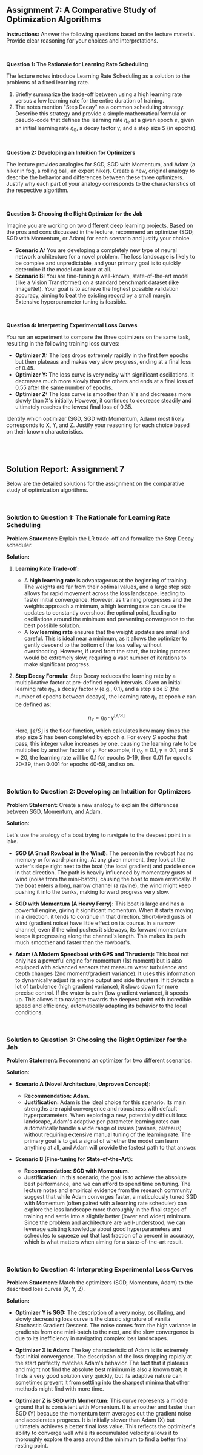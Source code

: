 ## Assignment 7: A Comparative Study of Optimization Algorithms

**Instructions:** Answer the following questions based on the lecture material. Provide clear reasoning for your choices and interpretations.

<br>

**Question 1: The Rationale for Learning Rate Scheduling**

The lecture notes introduce Learning Rate Scheduling as a solution to the problems of a fixed learning rate.
1.  Briefly summarize the trade-off between using a high learning rate versus a low learning rate for the entire duration of training.
2.  The notes mention "Step Decay" as a common scheduling strategy. Describe this strategy and provide a simple mathematical formula or pseudo-code that defines the learning rate $\eta_e$ at a given epoch $e$, given an initial learning rate $\eta_0$, a decay factor $\gamma$, and a step size $S$ (in epochs).

<br>

**Question 2: Developing an Intuition for Optimizers**

The lecture provides analogies for SGD, SGD with Momentum, and Adam (a hiker in fog, a rolling ball, an expert hiker). Create a new, original analogy to describe the behavior and differences between these three optimizers. Justify why each part of your analogy corresponds to the characteristics of the respective algorithm.

<br>

**Question 3: Choosing the Right Optimizer for the Job**

Imagine you are working on two different deep learning projects. Based on the pros and cons discussed in the lecture, recommend an optimizer (SGD, SGD with Momentum, or Adam) for each scenario and justify your choice.

-   **Scenario A:** You are developing a completely new type of neural network architecture for a novel problem. The loss landscape is likely to be complex and unpredictable, and your primary goal is to quickly determine if the model can learn at all.
-   **Scenario B:** You are fine-tuning a well-known, state-of-the-art model (like a Vision Transformer) on a standard benchmark dataset (like ImageNet). Your goal is to achieve the highest possible validation accuracy, aiming to beat the existing record by a small margin. Extensive hyperparameter tuning is feasible.

<br>

**Question 4: Interpreting Experimental Loss Curves**

You run an experiment to compare the three optimizers on the same task, resulting in the following training loss curves:
-   **Optimizer X:** The loss drops extremely rapidly in the first few epochs but then plateaus and makes very slow progress, ending at a final loss of 0.45.
-   **Optimizer Y:** The loss curve is very noisy with significant oscillations. It decreases much more slowly than the others and ends at a final loss of 0.55 after the same number of epochs.
-   **Optimizer Z:** The loss curve is smoother than Y's and decreases more slowly than X's initially. However, it continues to decrease steadily and ultimately reaches the lowest final loss of 0.35.

Identify which optimizer (SGD, SGD with Momentum, Adam) most likely corresponds to X, Y, and Z. Justify your reasoning for each choice based on their known characteristics.

<br>
<br>

## Solution Report: Assignment 7

Below are the detailed solutions for the assignment on the comparative study of optimization algorithms.

<br>

### **Solution to Question 1: The Rationale for Learning Rate Scheduling**

**Problem Statement:** Explain the LR trade-off and formalize the Step Decay scheduler.

**Solution:**

1.  **Learning Rate Trade-off:**
    -   A **high learning rate** is advantageous at the beginning of training. The weights are far from their optimal values, and a large step size allows for rapid movement across the loss landscape, leading to faster initial convergence. However, as training progresses and the weights approach a minimum, a high learning rate can cause the updates to constantly overshoot the optimal point, leading to oscillations around the minimum and preventing convergence to the best possible solution.
    -   A **low learning rate** ensures that the weight updates are small and careful. This is ideal near a minimum, as it allows the optimizer to gently descend to the bottom of the loss valley without overshooting. However, if used from the start, the training process would be extremely slow, requiring a vast number of iterations to make significant progress.

2.  **Step Decay Formula:**
    Step Decay reduces the learning rate by a multiplicative factor at pre-defined epoch intervals. Given an initial learning rate $\eta_0$, a decay factor $\gamma$ (e.g., 0.1), and a step size $S$ (the number of epochs between decays), the learning rate $\eta_e$ at epoch $e$ can be defined as:

    $$
    \eta_e = \eta_0 \cdot \gamma^{\lfloor e / S \rfloor}
    $$
    
    Here, $\lfloor e / S \rfloor$ is the floor function, which calculates how many times the step size $S$ has been completed by epoch $e$. For every $S$ epochs that pass, this integer value increases by one, causing the learning rate to be multiplied by another factor of $\gamma$. For example, if $\eta_0=0.1$, $\gamma=0.1$, and $S=20$, the learning rate will be 0.1 for epochs 0-19, then 0.01 for epochs 20-39, then 0.001 for epochs 40-59, and so on.

<br>

### **Solution to Question 2: Developing an Intuition for Optimizers**

**Problem Statement:** Create a new analogy to explain the differences between SGD, Momentum, and Adam.

**Solution:**

Let's use the analogy of a boat trying to navigate to the deepest point in a lake.

-   **SGD (A Small Rowboat in the Wind):** The person in the rowboat has no memory or forward-planning. At any given moment, they look at the water's slope right next to the boat (the local gradient) and paddle once in that direction. The path is heavily influenced by momentary gusts of wind (noise from the mini-batch), causing the boat to move erratically. If the boat enters a long, narrow channel (a ravine), the wind might keep pushing it into the banks, making forward progress very slow.

-   **SGD with Momentum (A Heavy Ferry):** This boat is large and has a powerful engine, giving it significant momentum. When it starts moving in a direction, it tends to continue in that direction. Short-lived gusts of wind (gradient noise) have little effect on its course. In a narrow channel, even if the wind pushes it sideways, its forward momentum keeps it progressing along the channel's length. This makes its path much smoother and faster than the rowboat's.

-   **Adam (A Modern Speedboat with GPS and Thrusters):** This boat not only has a powerful engine for momentum (1st moment) but is also equipped with advanced sensors that measure water turbulence and depth changes (2nd moment/gradient variance). It uses this information to dynamically adjust its engine output and side thrusters. If it detects a lot of turbulence (high gradient variance), it slows down for more precise control. If the water is calm (low gradient variance), it speeds up. This allows it to navigate towards the deepest point with incredible speed and efficiency, automatically adapting its behavior to the local conditions.

<br>

### **Solution to Question 3: Choosing the Right Optimizer for the Job**

**Problem Statement:** Recommend an optimizer for two different scenarios.

**Solution:**

-   **Scenario A (Novel Architecture, Unproven Concept):**
    -   **Recommendation:** **Adam**.
    -   **Justification:** Adam is the ideal choice for this scenario. Its main strengths are rapid convergence and robustness with default hyperparameters. When exploring a new, potentially difficult loss landscape, Adam's adaptive per-parameter learning rates can automatically handle a wide range of issues (ravines, plateaus) without requiring extensive manual tuning of the learning rate. The primary goal is to get a signal of whether the model can learn anything at all, and Adam will provide the fastest path to that answer.

-   **Scenario B (Fine-tuning for State-of-the-Art):**
    -   **Recommendation:** **SGD with Momentum**.
    -   **Justification:** In this scenario, the goal is to achieve the absolute best performance, and we can afford to spend time on tuning. The lecture notes and empirical evidence from the research community suggest that while Adam converges faster, a meticulously tuned SGD with Momentum (often paired with a learning rate scheduler) can explore the loss landscape more thoroughly in the final stages of training and settle into a slightly better (lower and wider) minimum. Since the problem and architecture are well-understood, we can leverage existing knowledge about good hyperparameters and schedules to squeeze out that last fraction of a percent in accuracy, which is what matters when aiming for a state-of-the-art result.

<br>

### **Solution to Question 4: Interpreting Experimental Loss Curves**

**Problem Statement:** Match the optimizers (SGD, Momentum, Adam) to the described loss curves (X, Y, Z).

**Solution:**

-   **Optimizer Y is SGD:** The description of a very noisy, oscillating, and slowly decreasing loss curve is the classic signature of vanilla Stochastic Gradient Descent. The noise comes from the high variance in gradients from one mini-batch to the next, and the slow convergence is due to its inefficiency in navigating complex loss landscapes.

-   **Optimizer X is Adam:** The key characteristic of Adam is its extremely fast initial convergence. The description of the loss dropping rapidly at the start perfectly matches Adam's behavior. The fact that it plateaus and might not find the absolute best minimum is also a known trait; it finds a very good solution very quickly, but its adaptive nature can sometimes prevent it from settling into the sharpest minima that other methods might find with more time.

-   **Optimizer Z is SGD with Momentum:** This curve represents a middle ground that is consistent with Momentum. It is smoother and faster than SGD (Y) because the momentum term averages out the gradient noise and accelerates progress. It is initially slower than Adam (X) but ultimately achieves a better final loss value. This reflects the optimizer's ability to converge well while its accumulated velocity allows it to thoroughly explore the area around the minimum to find a better final resting point.